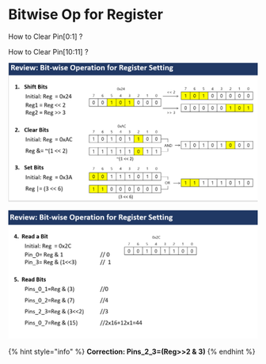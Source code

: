 # Bitwise Op for Register

How to Clear Pin\[0:1\] ?

How to Clear Pin\[10:11\] ?



![](../.gitbook/assets/image%20%2837%29.png)



![](../.gitbook/assets/image%20%2824%29.png)

{% hint style="info" %}
**Correction:   Pins\_2\_3=\(Reg&gt;&gt;2 & 3\)**
{% endhint %}



